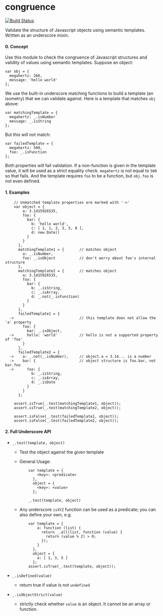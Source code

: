 congruence
==========

[![Build Status](https://travis-ci.org/tjwebb/congruence.png?branch=master)](https://travis-ci.org/tjwebb/congruence)

Validate the structure of Javascript objects using semantic templates. Written as an underscore mixin.

#### 0. Concept

  Use this module to check the congruence of Javascript structures and validity
  of values using semantic templates. Suppose an object:

    var obj = {
      megahertz: 266,
      message: 'hello world'
    };

  We use the built-in underscore matching functions to build a template
  (an isometry) that we can validate against. Here is a template that matches
  `obj` above:

    var matchingTemplate = {
      megahertz: _.isNumber
      message: _.isString
    };

  But this will not match:

    var failedTemplate = {
      megahertz: 500,
      foo: _.isFunction
    };

  Both properties will fail validation. 
  If a non-function is given in the template value, it will be used as a strict
  equality check. `megahertz` is not equal to `500` so that fails. And the
  template requires `foo` to be a function, but `obj.foo` is not even defined.

#### 1. Examples

        // Unmatched template properties are marked with '->'
        var object = {
            a: 3.1415926535,
            foo: {
              bar: {
                b: 'hello world',
                c: [ 1, 1, 2, 3, 5, 8 ],
                d: new Date()
              }
            }
          },
          matchingTemplate1 = {       // matches object
            a: _.isNumber, 
            foo: _.isObject           // don't worry about foo's internal structure
          },
          matchingTemplate2 = {       // matches object
            a: 3.1415926535,
            foo: {
              bar: {
                b: _.isString,
                c: _.isArray,
                d: _.not(_.isFunction)
              }
            }
          },
          failedTemplate1 = {
      ->                              // this template does not allow the 'a' property
            foo: {
              bar: _.isObject,
      ->      hello: 'world'          // hello is not a supported property of 'foo'
            }
          },
          failedTemplate2 = {
      ->    a: _.not(_.isNumber),     // object.a = 3.14... is a number
      ->    bar: {                    // object structure is foo.bar, not bar.foo
      ->      foo: {
                b: _.isString,
                c: _.isArray,
                d: _.isDate
              }
            }
          };

        assert.isTrue(_.test(matchingTemplate1, object));
        assert.isTrue(_.test(matchingTemplate2, object));

        assert.isFalse(_.test(failedTemplate1, object));
        assert.isFalse(_.test(failedTemplate2, object));

#### 2. Full Underscore API

- `_.test(template, object)`
  - Test the object against the given template
  - General Usage:

            var template = {
                <key>: <predicate>
              },
              object = {
                <key>: <value>
              };

            _.test(template, object)

  - Any underscore `isXYZ` function can be used as a predicate; you can also define
    your own, e.g.
        
            var template = {
                a: function (list) {
                  return _.all(list, function (value) {
                    return (value % 2) > 0;
                  });
                }
              },
              object = {
                a: [ 1, 3, 5 ]
              };
            assert.isTrue(_.test(template, object));

- `_.isDefined(value)`
  - return true if value is not `undefined`

- `_.isObjectStrict(value)`
  - strictly check whether `value` is an object. It cannot be an array or function.
